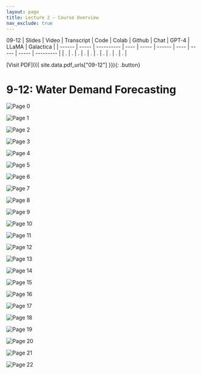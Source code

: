```yaml
---
layout: page
title: Lecture 2 – Course Overview
nav_exclude: true
---
```

09-12
| Slides | Video | Transcript | Code | Colab | Github | Chat | GPT-4 | LLaMA | Galactica |
| ------ | ----- | ---------- | ---- | ----- | ------ | ---- | ----- | ----- | --------- |
| .      | .     | .          | .    | .     | .      | .    | .     | .     | .          |

[Visit PDF]({{ site.data.pdf_urls["09-12"] }}){: .button}


# 9-12: Water Demand Forecasting
![Page 0]( /CivEng112/assets/slides/09-12-0/09-12_Lecture.pdf-page0.png )

![Page 1]( /CivEng112/assets/slides/09-12-0/09-12_Lecture.pdf-page1.png )

![Page 2]( /CivEng112/assets/slides/09-12-0/09-12_Lecture.pdf-page2.png )

![Page 3]( /CivEng112/assets/slides/09-12-0/09-12_Lecture.pdf-page3.png )

![Page 4]( /CivEng112/assets/slides/09-12-0/09-12_Lecture.pdf-page4.png )

![Page 5]( /CivEng112/assets/slides/09-12-0/09-12_Lecture.pdf-page5.png )

![Page 6]( /CivEng112/assets/slides/09-12-0/09-12_Lecture.pdf-page6.png )

![Page 7]( /CivEng112/assets/slides/09-12-0/09-12_Lecture.pdf-page7.png )

![Page 8]( /CivEng112/assets/slides/09-12-0/09-12_Lecture.pdf-page8.png )

![Page 9]( /CivEng112/assets/slides/09-12-0/09-12_Lecture.pdf-page9.png )

![Page 10]( /CivEng112/assets/slides/09-12-0/09-12_Lecture.pdf-page10.png )

![Page 11]( /CivEng112/assets/slides/09-12-0/09-12_Lecture.pdf-page11.png )

![Page 12]( /CivEng112/assets/slides/09-12-0/09-12_Lecture.pdf-page12.png )

![Page 13]( /CivEng112/assets/slides/09-12-0/09-12_Lecture.pdf-page13.png )

![Page 14]( /CivEng112/assets/slides/09-12-0/09-12_Lecture.pdf-page14.png )

![Page 15]( /CivEng112/assets/slides/09-12-0/09-12_Lecture.pdf-page15.png )

![Page 16]( /CivEng112/assets/slides/09-12-0/09-12_Lecture.pdf-page16.png )

![Page 17]( /CivEng112/assets/slides/09-12-0/09-12_Lecture.pdf-page17.png )

![Page 18]( /CivEng112/assets/slides/09-12-0/09-12_Lecture.pdf-page18.png )

![Page 19]( /CivEng112/assets/slides/09-12-0/09-12_Lecture.pdf-page19.png )

![Page 20]( /CivEng112/assets/slides/09-12-0/09-12_Lecture.pdf-page20.png )

![Page 21]( /CivEng112/assets/slides/09-12-0/09-12_Lecture.pdf-page21.png )

![Page 22]( /CivEng112/assets/slides/09-12-0/09-12_Lecture.pdf-page22.png )

